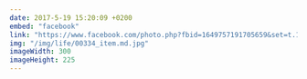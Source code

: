 ```yaml
---
date: 2017-5-19 15:20:09 +0200
embed: "facebook"
link: "https://www.facebook.com/photo.php?fbid=1649757191705659&set=t.100003186531392&type=3&theater"
img: "/img/life/00334_item.md.jpg"
imageWidth: 300
imageHeight: 225
---
```


